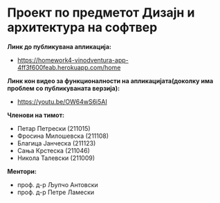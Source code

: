 # Проект по предметот Дизајн и архитектура на софтвер


**Линк до публикувана апликација:**<br  />
- https://homework4-vinodventura-app-4ff3f600feab.herokuapp.com/home

**Линк кон видео за функционалности на апликацијата(доколку има проблем со публикуваната верзија):** <br  />
- https://youtu.be/OW64wS6i5AI

**Членови на тимот:**<br />
- Петар Петрески (211015)<br />
- Фросина Милошевска (211108)<br />
- Благица Јанческа (211123)<br />
- Сања Крстеска (211046)<br />
- Никола Талевски (211009)


**Ментори:**<br />
- проф. д-р Љупчо Антовски<br />
- проф. д-р Петре Ламески<br />
